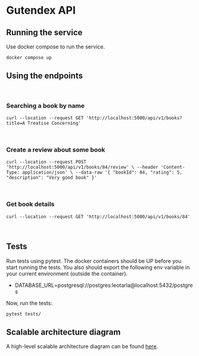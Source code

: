# Gutendex API

## Running the service

Use docker compose to run the service. <br>

`docker compose up`

## Using the endpoints

<br>

### Searching a book by name

`curl --location --request GET 'http://localhost:5000/api/v1/books?title=A Treatise Concerning'`

<br>



### Create a review about some book

`curl --location --request POST 'http://localhost:5000/api/v1/books/84/review' \
--header 'Content-Type: application/json' \
--data-raw '{
    "bookId": 84,
    "rating": 5,
    "description": "Very good book"
}'`

<br>

### Get book details

`curl --location --request GET 'http://localhost:5000/api/v1/books/84'`

<br>

## Tests

Run tests using pytest. The docker containers should be UP before you start running the tests. You also should export the following env variable in your current environment (outside the container).

- DATABASE_URL=postgresql://postgres:leotarla@localhost:5432/postgres <br>

Now, run the tests: <br>

`pytest tests/`


## Scalable architecture diagram

A high-level scalable architecture diagram can be found [here](https://drive.google.com/file/d/1-ly-Ofqt8kf211gNSKqfTKwr8LWPPaTh/view?usp=share_link).